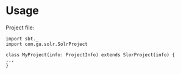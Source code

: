 Usage
=====

Project file:

    import sbt._
    import com.gu.solr.SolrProject

    class MyProject(info: ProjectInfo) extends SlorProject(info) {
	...
    }

